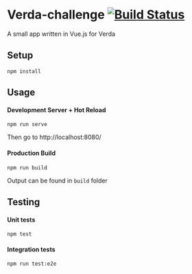 # Verda-challenge [![Build Status](https://travis-ci.org/nik-m2/Verda-challenge.svg?branch=master)](https://travis-ci.org/nik-m2/Verda-challenge)

A small app written in Vue.js for Verda

## Setup
```
npm install
```

## Usage

#### Development Server + Hot Reload
```
npm run serve
```

Then go to http://localhost:8080/

#### Production Build
```
npm run build
```
Output can be found in `build` folder

## Testing

#### Unit tests
```
npm test
```

#### Integration tests
```
npm run test:e2e
```
